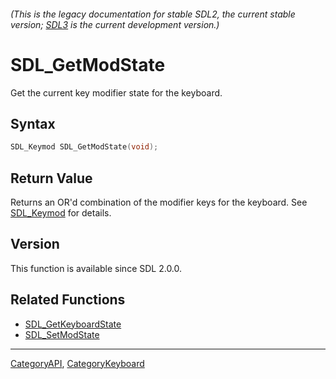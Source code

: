 ###### (This is the legacy documentation for stable SDL2, the current stable version; [SDL3](https://wiki.libsdl.org/SDL3/) is the current development version.)
# SDL_GetModState

Get the current key modifier state for the keyboard.

## Syntax

```c
SDL_Keymod SDL_GetModState(void);

```

## Return Value

Returns an OR'd combination of the modifier keys for the keyboard. See
[SDL_Keymod](SDL_Keymod) for details.

## Version

This function is available since SDL 2.0.0.

## Related Functions

* [SDL_GetKeyboardState](SDL_GetKeyboardState)
* [SDL_SetModState](SDL_SetModState)

----
[CategoryAPI](CategoryAPI), [CategoryKeyboard](CategoryKeyboard)

